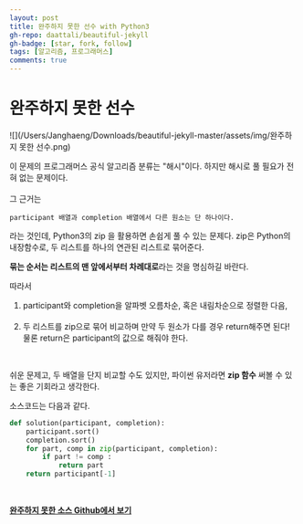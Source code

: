 ```yaml
---
layout: post
title: 완주하지 못한 선수 with Python3
gh-repo: daattali/beautiful-jekyll
gh-badge: [star, fork, follow]
tags: [알고리즘, 프로그래머스]
comments: true
---
```

# 완주하지 못한 선수



![](/Users/Janghaeng/Downloads/beautiful-jekyll-master/assets/img/완주하지 못한 선수.png)

이 문제의 프로그래머스 공식 알고리즘 분류는 "해시"이다. 하지만 해시로 풀 필요가 전혀 없는 문제이다. <br><br>그 근거는

	participant 배열과 completion 배열에서 다른 원소는 단 하나이다.

라는 것인데, Python3의 zip 을 활용하면 손쉽게 풀 수 있는 문제다. zip은 Python의 내장함수로, 두 리스트를 하나의 연관된 리스트로 묶어준다.

**묶는 순서는 리스트의 맨 앞에서부터 차례대로**라는 것을 명심하길 바란다.

따라서 
1. participant와 completion을 알파벳 오름차순, 혹은 내림차순으로 정렬한 다음,<br><br>
2. 두 리스트를 zip으로 묶어 비교하며 만약 두 원소가 다를 경우 return해주면 된다! <br>물론 return은 participant의 값으로 해줘야 한다. 

<br>

쉬운 문제고, 두 배열을 단지 비교할 수도 있지만, 파이썬 유저라면 **zip 함수** 써볼 수 있는 좋은 기회라고 생각한다.

소스코드는 다음과 같다.

```python
def solution(participant, completion):
    participant.sort()
    completion.sort()
    for part, comp in zip(participant, completion):
        if part != comp :
            return part
    return participant[-1]
```

 <br>
 
[**완주하지 못한 소스 Github에서 보기**](https://github.com/ljh9601/BOJ-Programmers/blob/master/Programmers/Lv1/%EC%99%84%EC%A3%BC%ED%95%98%EC%A7%80%20%EB%AA%BB%ED%95%9C%20%EC%84%A0%EC%88%98.py)